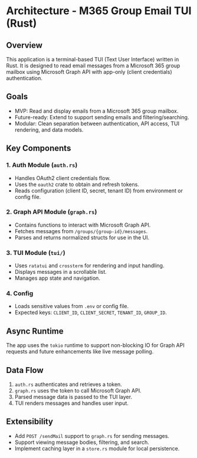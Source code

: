# Architecture - M365 Group Email TUI (Rust)

## Overview

This application is a terminal-based TUI (Text User Interface) written in Rust. It is designed to read email messages from a Microsoft 365 group mailbox using Microsoft Graph API with app-only (client credentials) authentication.

## Goals

- MVP: Read and display emails from a Microsoft 365 group mailbox.
- Future-ready: Extend to support sending emails and filtering/searching.
- Modular: Clean separation between authentication, API access, TUI rendering, and data models.

## Key Components

### 1. Auth Module (`auth.rs`)
- Handles OAuth2 client credentials flow.
- Uses the `oauth2` crate to obtain and refresh tokens.
- Reads configuration (client ID, secret, tenant ID) from environment or config file.

### 2. Graph API Module (`graph.rs`)
- Contains functions to interact with Microsoft Graph API.
- Fetches messages from `/groups/{group-id}/messages`.
- Parses and returns normalized structs for use in the UI.

### 3. TUI Module (`tui/`)
- Uses `ratatui` and `crossterm` for rendering and input handling.
- Displays messages in a scrollable list.
- Manages app state and navigation.

### 4. Config
- Loads sensitive values from `.env` or config file.
- Expected keys: `CLIENT_ID`, `CLIENT_SECRET`, `TENANT_ID`, `GROUP_ID`.

## Async Runtime

The app uses the `tokio` runtime to support non-blocking IO for Graph API requests and future enhancements like live message polling.

## Data Flow

1. `auth.rs` authenticates and retrieves a token.
2. `graph.rs` uses the token to call Microsoft Graph API.
3. Parsed message data is passed to the TUI layer.
4. TUI renders messages and handles user input.

## Extensibility

- Add `POST /sendMail` support to `graph.rs` for sending messages.
- Support viewing message bodies, filtering, and search.
- Implement caching layer in a `store.rs` module for local persistence.
